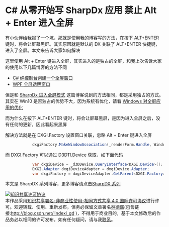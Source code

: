 
# C# 从零开始写 SharpDx 应用 禁止 Alt + Enter 进入全屏

有小伙伴给我报了一个坑，那就是使用我的博客写的方法，在按下 ALT+ENTER 键时，将会让屏幕黑屏。其实原因就是默认的 DX 关联了 ALT+ENTER 快捷键，进入了全屏。本文来告诉大家如何解决

<!--more-->



<!-- 标签：C#,D2D,DirectX,SharpDX,Direct2D, -->
<!-- 发布 -->

这里使用 Alt + Enter 键进入全屏，其实进入的是独占的全屏，和我上次告诉大家的使用以下几篇博客的方法不同

- [C# 纯控制台创建一个全屏窗口](https://blog.lindexi.com/post/C-%E7%BA%AF%E6%8E%A7%E5%88%B6%E5%8F%B0%E5%88%9B%E5%BB%BA%E4%B8%80%E4%B8%AA%E5%85%A8%E5%B1%8F%E7%AA%97%E5%8F%A3.html)
- [WPF 全屏透明窗口](https://blog.lindexi.com/post/WPF-%E5%85%A8%E5%B1%8F%E9%80%8F%E6%98%8E%E7%AA%97%E5%8F%A3.html)

但是和 [SharpDx 进入全屏模式](https://blog.lindexi.com/post/SharpDx-%E8%BF%9B%E5%85%A5%E5%85%A8%E5%B1%8F%E6%A8%A1%E5%BC%8F.html) 这篇博客说到的方法相同，都是采用独占的方式。其实在 Win10 是否独占的优势不大，因为系统有优化，请看 [Windows 对全屏应用的优化](https://blog.lindexi.com/post/Windows-%E5%AF%B9%E5%85%A8%E5%B1%8F%E5%BA%94%E7%94%A8%E7%9A%84%E4%BC%98%E5%8C%96.html)

而为什么在按下 ALT+ENTER 键时，将会让屏幕黑屏，是因为进入全屏之后，没有任何的更新，因此看起来黑屏

解决方法就是在 DXGI.Factory 设置窗口关联，忽略 Alt + Enter 键进入全屏

```csharp
            dxgiFactory.MakeWindowAssociation(_renderForm.Handle, WindowAssociationFlags.IgnoreAltEnter);
```

而 DXGI.Factory 可以通过 D3D11.Device 获取，如下面代码

```csharp
            var dxgiDevice = _d3DDevice.QueryInterface<DXGI.Device>();
            DXGI.Adapter dxgiDeviceAdapter = dxgiDevice.Adapter;
            var dxgiFactory = dxgiDeviceAdapter.GetParent<DXGI.Factory>();
```

本文是 SharpDX 系列博客，更多博客请点击[SharpDX 系列](https://blog.lindexi.com/post/sharpdx.html )






<a rel="license" href="http://creativecommons.org/licenses/by-nc-sa/4.0/"><img alt="知识共享许可协议" style="border-width:0" src="https://licensebuttons.net/l/by-nc-sa/4.0/88x31.png" /></a><br />本作品采用<a rel="license" href="http://creativecommons.org/licenses/by-nc-sa/4.0/">知识共享署名-非商业性使用-相同方式共享 4.0 国际许可协议</a>进行许可。欢迎转载、使用、重新发布，但务必保留文章署名[林德熙](http://blog.csdn.net/lindexi_gd)(包含链接:http://blog.csdn.net/lindexi_gd )，不得用于商业目的，基于本文修改后的作品务必以相同的许可发布。如有任何疑问，请与我[联系](mailto:lindexi_gd@163.com)。